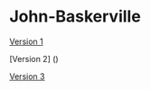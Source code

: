 John-Baskerville
================
[Version 1](http://ingahampton.github.io/John-Baskerville/version-1.html)

[Version 2] ()

[Version 3](http://127.0.0.1:59312/version-3.html#top)
